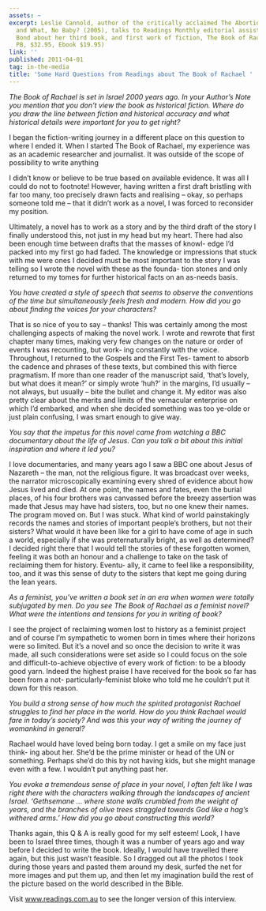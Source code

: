 ```yaml
---
assets: ~
excerpt: Leslie Cannold, author of the critically acclaimed The Abortion Myth (2000)
  and What, No Baby? (2005), talks to Readings Monthly editorial assistant Phoebe
  Bond about her third book, and first work of fiction, The Book of Rachael. (Text,
  PB, $32.95, Ebook $19.95)
link: ''
published: 2011-04-01
tag: in-the-media
title: 'Some Hard Questions from Readings about The Book of Rachael '
---
```

*The Book of Rachael is set in Israel 2000 years ago. In your Author’s Note you mention that you don’t view the book as historical fiction. Where do you draw the line between fiction and historical accuracy and what historical details were important for you to get right?*

I began the fiction-writing journey in a different place on this question to where I ended it. When I started The Book of Rachael, my experience was as an academic researcher and journalist. It was outside of the scope of possibility to write anything

I didn’t know or believe to be true based on available evidence. It was all I could do not to footnote! However, having written a first draft bristling with far too many, too precisely drawn facts and realising – okay, so perhaps someone told me – that it didn’t work as a novel, I was forced to reconsider my position.

Ultimately, a novel has to work as a story and by the third draft of the story I finally understood this, not just in my head but my heart. There had also been enough time between drafts that the masses of knowl- edge I’d packed into my first go had faded. The knowledge or impressions that stuck with me were ones I decided must be most important to the story I was telling so I wrote the novel with these as the founda- tion stones and only returned to my tomes for further historical facts on an as-needs basis.

*You have created a style of speech that seems to observe the conventions of the time but simultaneously feels fresh and modern. How did you go about finding the voices for your characters?*

That is so nice of you to say – thanks! This was certainly among the most challenging aspects of making the novel work. I wrote and rewrote that first chapter many times, making very few changes on the nature or order of events I was recounting, but work- ing constantly with the voice. Throughout, I returned to the Gospels and the First Tes- tament to absorb the cadence and phrases of these texts, but combined this with fierce pragmatism. If more than one reader of the manuscript said, ‘that’s lovely, but what does it mean?’ or simply wrote ‘huh?’ in the margins, I’d usually – not always, but usually – bite the bullet and change it. My editor was also pretty clear about the merits and limits of the vernacular enterprise on which I’d embarked, and when she decided something was too ye-olde or just plain confusing, I was smart enough to give way.

*You say that the impetus for this novel came from watching a BBC documentary about the life of Jesus. Can you talk a bit about this initial inspiration and where it led you?*

I love documentaries, and many years ago I saw a BBC one about Jesus of Nazareth – the man, not the religious figure. It was broadcast over weeks, the narrator microscopically examining every shred of evidence about how Jesus lived and died. At one point, the names and fates, even the burial places, of his four brothers was canvassed before the breezy assertion was made that Jesus may have had sisters, too, but no one knew their names. The program moved on. But I was stuck. What kind of world painstakingly records the names and stories of important people’s brothers, but not their sisters? What would it have been like for a girl to have come of age in such a world, especially if she was preternaturally bright, as well as determined? I decided right there that I would tell the stories of these forgotten women, feeling it was both an honour and a challenge to take on the task of reclaiming them for history. Eventu- ally, it came to feel like a responsibility, too, and it was this sense of duty to the sisters that kept me going during the lean years.

*As a feminist, you’ve written a book set in an era when women were totally subjugated by men. Do you see The Book of Rachael as a feminist novel? What were the intentions and tensions for you in writing of book?*

I see the project of reclaiming women lost to history as a feminist project and of course I’m sympathetic to women born in times where their horizons were so limited. But it’s a novel and so once the decision to write it was made, all such considerations were set aside so I could focus on the sole and difficult-to-achieve objective of every work of fiction: to be a bloody good yarn. Indeed the highest praise I have received for the book so far has been from a not- particularly-feminist bloke who told me he couldn’t put it down for this reason.

*You build a strong sense of how much the spirited protagonist Rachael struggles to find her place in the world. How do you think Rachael would fare in today’s society? And was this your way of writing the journey of womankind in general?*

Rachael would have loved being born today. I get a smile on my face just think- ing about her. She’d be the prime minister or head of the UN or something. Perhaps she’d do this by not having kids, but she might manage even with a few. I wouldn’t put anything past her.

*You evoke a tremendous sense of place in your novel, I often felt like I was right there with the characters walking through the landscapes of ancient Israel. ‘Gethsemane ... where stone walls crumbled from the weight of years, and the branches of olive trees straggled towards God like a hag’s withered arms.’ How did you go about constructing this world?*

Thanks again, this Q & A is really good for my self esteem! Look, I have been to Israel three times, though it was a number of years ago and way before I decided to write the book. Ideally, I would have travelled there again, but this just wasn’t feasible. So I dragged out all the photos I took during those years and pasted them around my desk, surfed the net for more images and put them up, and then let my imagination build the rest of the picture based on the world described in the Bible.

Visit www.readings.com.au to see the longer version of this interview.